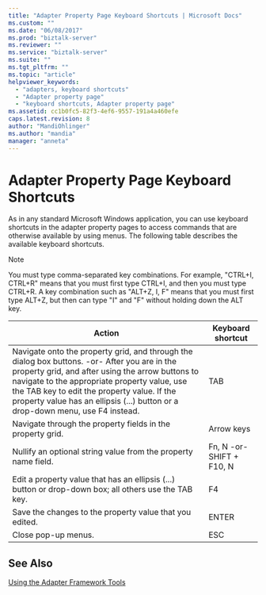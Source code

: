 ```yaml
---
title: "Adapter Property Page Keyboard Shortcuts | Microsoft Docs"
ms.custom: ""
ms.date: "06/08/2017"
ms.prod: "biztalk-server"
ms.reviewer: ""
ms.service: "biztalk-server"
ms.suite: ""
ms.tgt_pltfrm: ""
ms.topic: "article"
helpviewer_keywords: 
  - "adapters, keyboard shortcuts"
  - "Adapter property page"
  - "keyboard shortcuts, Adapter property page"
ms.assetid: cc1b0fc5-82f3-4ef6-9557-191a4a460efe
caps.latest.revision: 8
author: "MandiOhlinger"
ms.author: "mandia"
manager: "anneta"
---
```

# Adapter Property Page Keyboard Shortcuts
As in any standard Microsoft Windows application, you can use keyboard shortcuts in the adapter property pages to access commands that are otherwise available by using menus. The following table describes the available keyboard shortcuts.  
  
> [!NOTE]
>  You must type comma-separated key combinations. For example, "CTRL+I, CTRL+R" means that you must first type CTRL+I, and then you must type CTRL+R. A key combination such as "ALT+Z, I, F" means that you must first type ALT+Z, but then can type "I" and "F" without holding down the ALT key.  
  
|Action|Keyboard shortcut|  
|------------|-----------------------|  
|Navigate onto the property grid, and through the dialog box buttons. -or- After you are in the property grid, and after using the arrow buttons to navigate to the appropriate property value, use the TAB key to edit the property value. If the property value has an ellipsis (...) button or a drop-down menu, use F4 instead.|TAB|  
|Navigate through the property fields in the property grid.|Arrow keys|  
|Nullify an optional string value from the property name field.|Fn, N -or- SHIFT + F10, N|  
|Edit a property value that has an ellipsis (...) button or drop-down box; all others use the TAB key.|F4|  
|Save the changes to the property value that you edited.|ENTER|  
|Close pop-up menus.|ESC|  
  
## See Also  
 [Using the Adapter Framework Tools](../core/using-the-adapter-framework-tools.md)